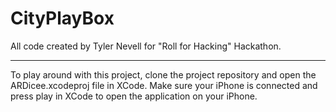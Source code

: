 # CityPlayBox

All code created by Tyler Nevell for "Roll for Hacking" Hackathon.

---

To play around with this project, clone the project repository and open the ARDicee.xcodeproj file in XCode. Make sure your iPhone is connected and press play in XCode to open the application on your iPhone.
